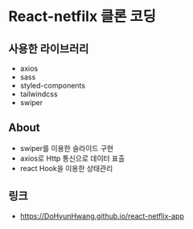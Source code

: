 # React-netfilx 클론 코딩

## 사용한 라이브러리
- axios
- sass
- styled-components
- tailwindcss
- swiper

## About
- swiper를 이용한 슬라이드 구현
- axios로 Http 통신으로 데이터 표출
- react Hook을 이용한 상태관리

## 링크
- https://DoHyunHwang.github.io/react-netflix-app
